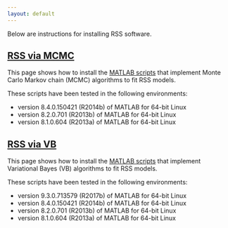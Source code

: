 ```yaml
---
layout: default
---
```


Below are instructions for installing RSS software.

## [RSS via MCMC](RSS-via-MCMC)

This page shows how to install the
[MATLAB scripts](https://github.com/stephenslab/rss/tree/master/src)
that implement Monte Carlo Markov chain (MCMC) algorithms to fit RSS models.

These scripts have been tested in the following environments:

- version 8.4.0.150421 (R2014b) of MATLAB for 64-bit Linux
- version 8.2.0.701 (R2013b) of MATLAB for 64-bit Linux
- version 8.1.0.604 (R2013a) of MATLAB for 64-bit Linux

## [RSS via VB](RSS-via-VB)

This page shows how to install the
[MATLAB scripts](https://github.com/stephenslab/rss/tree/master/src_vb)
that implement Variational Bayes (VB) algorithms to fit RSS models.

These scripts have been tested in the following environments:

- version 9.3.0.713579 (R2017b) of MATLAB for 64-bit Linux 
- version 8.4.0.150421 (R2014b) of MATLAB for 64-bit Linux
- version 8.2.0.701 (R2013b) of MATLAB for 64-bit Linux
- version 8.1.0.604 (R2013a) of MATLAB for 64-bit Linux   
 

